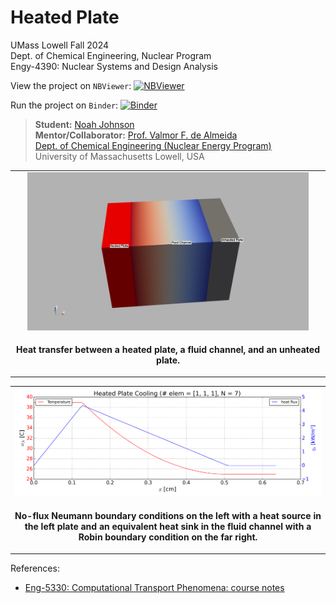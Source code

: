 # Heated Plate

UMass Lowell Fall 2024 <br>
Dept. of Chemical Engineering, Nuclear Program <br>
Engy-4390: Nuclear Systems and Design Analysis 

View the project on `NBViewer`: [![NBViewer](https://raw.githubusercontent.com/jupyter/design/master/logos/Badges/nbviewer_badge.svg)](https://nbviewer.jupyter.org/github/dpploy/engy-4390/blob/main/projects/2024/heated-plate)

Run the project on `Binder`: [![Binder](https://mybinder.org/badge_logo.svg)](https://mybinder.org/v2/gh/dpploy/engy-4390/HEAD?filepath=projects%2F2024%2Fheated-plate)

  >**Student:** [Noah Johnson](https://github.com/Noah-R_Johnson) <br>
  >**Mentor/Collaborator:** [Prof. Valmor F. de Almeida](https://github.com/dealmeidavf) <br>
  >[Dept. of Chemical Engineering (Nuclear Energy Program)](https://www.uml.edu/Engineering/Chemical/faculty/de-Almeida-Valmor.aspx) <br>
  >University of Massachusetts Lowell, USA <br>

|  |
|:---:|
| <img width="450" src="pics/domain.png" title="pyvista"> |
| <p style="text-align:center;"><b>Heat transfer between a heated plate, a fluid channel, and an unheated plate.</b></p> |

|  |
|:---:|
| <img width="800" src="pics/results.png" title="My result"> |
| <p style="text-align:center;"><b>No-flux Neumann boundary conditions on the left with a heat source in the left plate and an equivalent heat sink in the fluid channel with a Robin boundary condition on the far right.</b></p> |


References:

 + [Eng-5330: Computational Transport Phenomena: course notes](https://github.com/dpploy/engy-5330)

